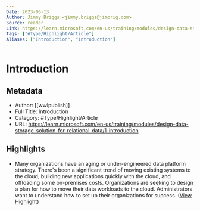 ```yaml
---
Date: 2023-06-13
Author: Jimmy Briggs <jimmy.briggs@jimbrig.com>
Source: reader
Link: https://learn.microsoft.com/en-us/training/modules/design-data-storage-solution-for-relational-data/1-introduction
Tags: ["#Type/Highlight/Article"]
Aliases: ["Introduction", "Introduction"]
---
```

# Introduction

## Metadata
- Author: [[wwlpublish]]
- Full Title: Introduction
- Category: #Type/Highlight/Article
- URL: https://learn.microsoft.com/en-us/training/modules/design-data-storage-solution-for-relational-data/1-introduction

## Highlights
- Many organizations have an aging or under-engineered data platform strategy. There's been a significant trend of moving existing systems to the cloud, building new applications quickly with the cloud, and offloading some on-premises costs. Organizations are seeking to design a plan for how to move their data workloads to the cloud. Administrators want to understand how to set up their organizations for success. ([View Highlight](https://read.readwise.io/read/01gw5hrkk50jgvrhq379tfmhgz))
